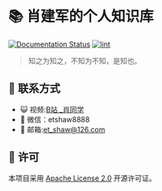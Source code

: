 # 📚 肖建军的个人知识库

[![Documentation Status](https://readthedocs.org/projects/etshaw-zh/badge/?version=latest)](https://etshaw-zh.readthedocs.io/zh-cn/latest/?badge=latest)
[![lint](https://github.com/etShaw-zh/etShaw-zh/actions/workflows/lint.yml/badge.svg)](https://github.com/etShaw-zh/etShaw-zh/actions/workflows/lint.yml)

> 知之为知之，不知为不知，是知也。

## 👋 联系方式

- 😺 视频:<a href="https://space.bilibili.com/381243118" target="_blank">B站 _肖同学</a>
- 💬 微信：etshaw8888
- 📧 邮箱:<a href="mailto:et_shaw@126.com" target="_blank">et_shaw@126.com</a>

## 📝 许可

本项目采用 [Apache License 2.0](LICENSE) 开源许可证。
